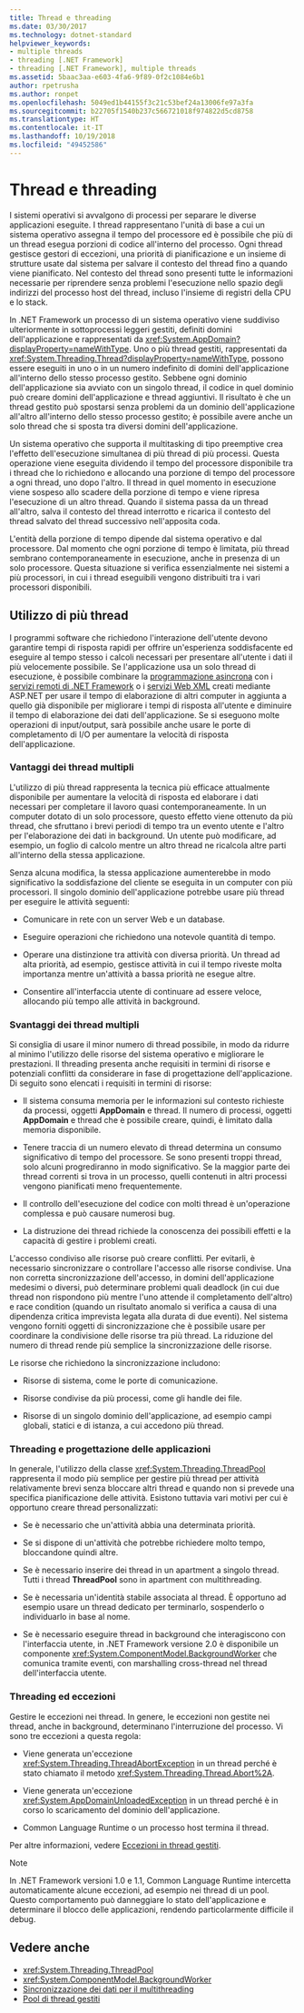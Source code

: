 ```yaml
---
title: Thread e threading
ms.date: 03/30/2017
ms.technology: dotnet-standard
helpviewer_keywords:
- multiple threads
- threading [.NET Framework]
- threading [.NET Framework], multiple threads
ms.assetid: 5baac3aa-e603-4fa6-9f89-0f2c1084e6b1
author: rpetrusha
ms.author: ronpet
ms.openlocfilehash: 5049ed1b44155f3c21c53bef24a13006fe97a3fa
ms.sourcegitcommit: b22705f1540b237c566721018f974822d5cd8758
ms.translationtype: HT
ms.contentlocale: it-IT
ms.lasthandoff: 10/19/2018
ms.locfileid: "49452586"
---
```

# <a name="threads-and-threading"></a>Thread e threading
I sistemi operativi si avvalgono di processi per separare le diverse applicazioni eseguite. I thread rappresentano l'unità di base a cui un sistema operativo assegna il tempo del processore ed è possibile che più di un thread esegua porzioni di codice all'interno del processo. Ogni thread gestisce gestori di eccezioni, una priorità di pianificazione e un insieme di strutture usate dal sistema per salvare il contesto del thread fino a quando viene pianificato. Nel contesto del thread sono presenti tutte le informazioni necessarie per riprendere senza problemi l'esecuzione nello spazio degli indirizzi del processo host del thread, incluso l'insieme di registri della CPU e lo stack.  
  
 In .NET Framework un processo di un sistema operativo viene suddiviso ulteriormente in sottoprocessi leggeri gestiti, definiti domini dell'applicazione e rappresentati da <xref:System.AppDomain?displayProperty=nameWithType>. Uno o più thread gestiti, rappresentati da <xref:System.Threading.Thread?displayProperty=nameWithType>, possono essere eseguiti in uno o in un numero indefinito di domini dell'applicazione all'interno dello stesso processo gestito. Sebbene ogni dominio dell'applicazione sia avviato con un singolo thread, il codice in quel dominio può creare domini dell'applicazione e thread aggiuntivi. Il risultato è che un thread gestito può spostarsi senza problemi da un dominio dell'applicazione all'altro all'interno dello stesso processo gestito; è possibile avere anche un solo thread che si sposta tra diversi domini dell'applicazione.  
  
 Un sistema operativo che supporta il multitasking di tipo preemptive crea l'effetto dell'esecuzione simultanea di più thread di più processi. Questa operazione viene eseguita dividendo il tempo del processore disponibile tra i thread che lo richiedono e allocando una porzione di tempo del processore a ogni thread, uno dopo l'altro. Il thread in quel momento in esecuzione viene sospeso allo scadere della porzione di tempo e viene ripresa l'esecuzione di un altro thread. Quando il sistema passa da un thread all'altro, salva il contesto del thread interrotto e ricarica il contesto del thread salvato del thread successivo nell'apposita coda.  
  
 L'entità della porzione di tempo dipende dal sistema operativo e dal processore. Dal momento che ogni porzione di tempo è limitata, più thread sembrano contemporaneamente in esecuzione, anche in presenza di un solo processore. Questa situazione si verifica essenzialmente nei sistemi a più processori, in cui i thread eseguibili vengono distribuiti tra i vari processori disponibili.  
  
## <a name="when-to-use-multiple-threads"></a>Utilizzo di più thread  
 I programmi software che richiedono l'interazione dell'utente devono garantire tempi di risposta rapidi per offrire un'esperienza soddisfacente ed eseguire al tempo stesso i calcoli necessari per presentare all'utente i dati il più velocemente possibile. Se l'applicazione usa un solo thread di esecuzione, è possibile combinare la [programmazione asincrona](../../../docs/standard/asynchronous-programming-patterns/calling-synchronous-methods-asynchronously.md) con i [servizi remoti di .NET Framework](https://docs.microsoft.com/previous-versions/dotnet/netframework-4.0/kwdt6w2k(v=vs.100)) o i [servizi Web XML](https://docs.microsoft.com/previous-versions/dotnet/netframework-4.0/7bkzywba(v=vs.100)) creati mediante ASP.NET per usare il tempo di elaborazione di altri computer in aggiunta a quello già disponibile per migliorare i tempi di risposta all'utente e diminuire il tempo di elaborazione dei dati dell'applicazione. Se si eseguono molte operazioni di input/output, sarà possibile anche usare le porte di completamento di I/O per aumentare la velocità di risposta dell'applicazione.  
  
### <a name="advantages-of-multiple-threads"></a>Vantaggi dei thread multipli  
 L'utilizzo di più thread rappresenta la tecnica più efficace attualmente disponibile per aumentare la velocità di risposta ed elaborare i dati necessari per completare il lavoro quasi contemporaneamente. In un computer dotato di un solo processore, questo effetto viene ottenuto da più thread, che sfruttano i brevi periodi di tempo tra un evento utente e l'altro per l'elaborazione dei dati in background. Un utente può modificare, ad esempio, un foglio di calcolo mentre un altro thread ne ricalcola altre parti all'interno della stessa applicazione.  
  
 Senza alcuna modifica, la stessa applicazione aumenterebbe in modo significativo la soddisfazione del cliente se eseguita in un computer con più processori. Il singolo dominio dell'applicazione potrebbe usare più thread per eseguire le attività seguenti:  
  
-   Comunicare in rete con un server Web e un database.  
  
-   Eseguire operazioni che richiedono una notevole quantità di tempo.  
  
-   Operare una distinzione tra attività con diversa priorità. Un thread ad alta priorità, ad esempio, gestisce attività in cui il tempo riveste molta importanza mentre un'attività a bassa priorità ne esegue altre.  
  
-   Consentire all'interfaccia utente di continuare ad essere veloce, allocando più tempo alle attività in background.  
  
### <a name="disadvantages-of-multiple-threads"></a>Svantaggi dei thread multipli  
 Si consiglia di usare il minor numero di thread possibile, in modo da ridurre al minimo l'utilizzo delle risorse del sistema operativo e migliorare le prestazioni. Il threading presenta anche requisiti in termini di risorse e potenziali conflitti da considerare in fase di progettazione dell'applicazione. Di seguito sono elencati i requisiti in termini di risorse:  
  
-   Il sistema consuma memoria per le informazioni sul contesto richieste da processi, oggetti **AppDomain** e thread. Il numero di processi, oggetti **AppDomain** e thread che è possibile creare, quindi, è limitato dalla memoria disponibile.  
  
-   Tenere traccia di un numero elevato di thread determina un consumo significativo di tempo del processore. Se sono presenti troppi thread, solo alcuni progrediranno in modo significativo. Se la maggior parte dei thread correnti si trova in un processo, quelli contenuti in altri processi vengono pianificati meno frequentemente.  
  
-   Il controllo dell'esecuzione del codice con molti thread è un'operazione complessa e può causare numerosi bug.  
  
-   La distruzione dei thread richiede la conoscenza dei possibili effetti e la capacità di gestire i problemi creati.  
  
 L'accesso condiviso alle risorse può creare conflitti. Per evitarli, è necessario sincronizzare o controllare l'accesso alle risorse condivise. Una non corretta sincronizzazione dell'accesso, in domini dell'applicazione medesimi o diversi, può determinare problemi quali deadlock (in cui due thread non rispondono più mentre l'uno attende il completamento dell'altro) e race condition (quando un risultato anomalo si verifica a causa di una dipendenza critica imprevista legata alla durata di due eventi). Nel sistema vengono forniti oggetti di sincronizzazione che è possibile usare per coordinare la condivisione delle risorse tra più thread. La riduzione del numero di thread rende più semplice la sincronizzazione delle risorse.  
  
 Le risorse che richiedono la sincronizzazione includono:  
  
-   Risorse di sistema, come le porte di comunicazione.  
  
-   Risorse condivise da più processi, come gli handle dei file.  
  
-   Risorse di un singolo dominio dell'applicazione, ad esempio campi globali, statici e di istanza, a cui accedono più thread.  
  
### <a name="threading-and-application-design"></a>Threading e progettazione delle applicazioni  
 In generale, l'utilizzo della classe <xref:System.Threading.ThreadPool> rappresenta il modo più semplice per gestire più thread per attività relativamente brevi senza bloccare altri thread e quando non si prevede una specifica pianificazione delle attività. Esistono tuttavia vari motivi per cui è opportuno creare thread personalizzati:  
  
-   Se è necessario che un'attività abbia una determinata priorità.  
  
-   Se si dispone di un'attività che potrebbe richiedere molto tempo, bloccandone quindi altre.  
  
-   Se è necessario inserire dei thread in un apartment a singolo thread. Tutti i thread **ThreadPool** sono in apartment con multithreading.  
  
-   Se è necessaria un'identità stabile associata al thread. È opportuno ad esempio usare un thread dedicato per terminarlo, sospenderlo o individuarlo in base al nome.  
  
-   Se è necessario eseguire thread in background che interagiscono con l'interfaccia utente, in .NET Framework versione 2.0 è disponibile un componente <xref:System.ComponentModel.BackgroundWorker> che comunica tramite eventi, con marshalling cross-thread nel thread dell'interfaccia utente.  
  
### <a name="threading-and-exceptions"></a>Threading ed eccezioni  
 Gestire le eccezioni nei thread. In genere, le eccezioni non gestite nei thread, anche in background, determinano l'interruzione del processo. Vi sono tre eccezioni a questa regola:  
  
-   Viene generata un'eccezione <xref:System.Threading.ThreadAbortException> in un thread perché è stato chiamato il metodo <xref:System.Threading.Thread.Abort%2A>.  
  
-   Viene generata un'eccezione <xref:System.AppDomainUnloadedException> in un thread perché è in corso lo scaricamento del dominio dell'applicazione.  
  
-   Common Language Runtime o un processo host termina il thread.  
  
 Per altre informazioni, vedere [Eccezioni in thread gestiti](../../../docs/standard/threading/exceptions-in-managed-threads.md).  
  
> [!NOTE]
>  In .NET Framework versioni 1.0 e 1.1, Common Language Runtime intercetta automaticamente alcune eccezioni, ad esempio nei thread di un pool. Questo comportamento può danneggiare lo stato dell'applicazione e determinare il blocco delle applicazioni, rendendo particolarmente difficile il debug.  
  
## <a name="see-also"></a>Vedere anche

- <xref:System.Threading.ThreadPool>  
- <xref:System.ComponentModel.BackgroundWorker>  
- [Sincronizzazione dei dati per il multithreading](../../../docs/standard/threading/synchronizing-data-for-multithreading.md)  
- [Pool di thread gestiti](../../../docs/standard/threading/the-managed-thread-pool.md)
